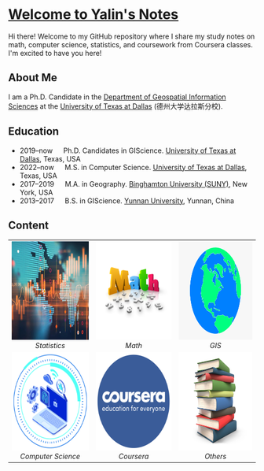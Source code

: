 # [Welcome to Yalin's Notes](https://gisyaliny.github.io/notes/)

Hi there! Welcome to my GitHub repository where I share my study notes on math, computer science, statistics, and coursework from Coursera classes. I'm excited to have you here!

## About Me

I am a Ph.D. Candidate in the [Department of Geospatial Information Sciences](https://epps.utdallas.edu/about/programs/geospatial-information-sciences/) at the [University of Texas at Dallas](https://www.utdallas.edu/) (德州大学达拉斯分校).

## Education

- 2019–now &emsp; Ph.D. Candidates in GIScience. [University of Texas at Dallas](https://epps.utdallas.edu/about/programs/geospatial-information-sciences/), Texas, USA
- 2022–now &emsp; M.S. in Computer Science. [University of Texas at Dallas](https://www.binghamton.edu/geography/), Texas, USA
- 2017–2019 &emsp; M.A. in Geography. [Binghamton University (SUNY)](https://www.binghamton.edu/geography/), New York, USA
- 2013–2017 &emsp; B.S. in GIScience. [Yunnan University](http://www.srees.ynu.edu.cn/english.htm), Yunnan, China

## Content

<table>
  <tr>
    <td align="center">
      <img src="assets\statistics.jpg" alt="Statistics" width="200" height="200">
      <br>
      <em>Statistics</em>
    </td>
    <td align="center">
      <img src="assets\math.png" alt="Math" width="200" height="200">
      <br>
      <em>Math</em>
    </td>
    <td align="center">
      <img src="assets\gis.png" alt="GIS" width="200" height="200">
      <br>
      <em>GIS</em>
    </td>
  </tr>
  <tr>
    <td align="center">
      <img src="assets\computer-science.png" alt="Computer Science" width="200" height="200">
      <br>
      <em>Computer Science</em>
    </td>
    <td align="center">
      <img src="assets\Coursera.png" alt="Coursera" width="200" height="200">
      <br>
      <em>Coursera</em>
    </td>
    <td align="center">
      <img src="assets\others.jpg" alt="Others" width="200" height="200">
      <br>
      <em>Others</em>
    </td>
  </tr>
</table>
